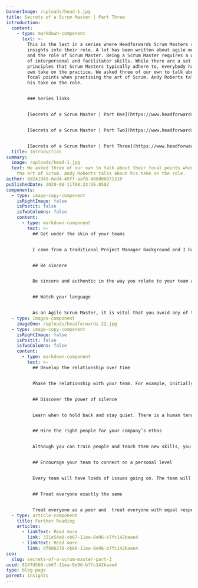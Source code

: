 ```yaml
---
bannerImage: /uploads/head-1.jpg
title: Secrets of a Scrum Master | Part Three
introduction:
  content:
    - type: markdown-component
      text: >-
        This is the last in a series where Headforwards Scrum Masters reveal
        insights into their role. A lot has been written about agile methodology
        and the role of Scrum Master. Being a Scrum Master requires a wide range
        of interpersonal and facilitator skills. While there are a set of
        principles that Scrum Masters typically adhere to, everybody has their
        own take on the practice. We asked three of our own to talk about their
        focal points when practising the art of Scrum. Andy Roberts talks about
        his take on the role.


        ### Series links


        [Secrets of a Scrum Master | Part One](https://www.headforwards.com/insights/secrets-of-a-scrum-master-part-1/)


        [Secrets of a Scrum Master | Part Two](https://www.headforwards.com/insights/secrets-of-a-scrum-master-part-2/)


        [Secrets of a Scrum Master | Part Three](https://www.headforwards.com/insights/secrets-of-a-scrum-master-part-3/)
  title: Introduction
summary:
  image: /uploads/head-1.jpg
  text: We asked three of our own to talk about their focal points when practising
    the art of Scrum. Andy Roberts talks about his take on the role.
author: 8d241049-6ed4-45ff-aaf8-488d06871310
publishedDate: 2020-08-11T08:33:56.058Z
components:
  - type: image-copy-component
    isRightImage: false
    isPostit: false
    isTwoColumns: false
    content:
      - type: markdown-component
        text: >-
          ## Get under the skin of your teams


          I came from a traditional Project Manager background and I have learnt to let go of old habits and old ways of relating to people. Being a Scrum Master involves the delivery aspects of project management, but at its best, it is much more than that. It is enabling teams to be the best they can be. To make that happen, you have to relate to all the individual team members with  genuine sincerity. You have to try to get under the skin of your staff and really understand what makes them tick, taking into account individual personality traits and any sensitivities or barriers which may for example make people defensive or hold them back. Pulling a team together is difficult and you can only do it when you have a deep understanding of every team member. 


          ## Be sincere


          Be sincere and authentic in the way you relate to your team and colleagues. People instantly recognise sincerity and respond to it. It is probably the most important personal characteristic for a Scrum Master to have as it has an immediate and powerful impact on the way others relate to you. 


          ## Watch your language


          As an Agile Scrum Master, it is vital that you avoid any of the language of old-style management or hierarchical structures. You should  endeavour not to issue blunt instructions or tell the team what they have to do. At the heart of your approach, should be a commitment to Agile Coaching. Work with the team and encourage them. This will show up in the kind of language you use. For example, you should always say ‘This is the team I work with’ rather than call them ‘My team’. The differences may seem subtle but it creates an atmosphere of mutual respect and builds the team’s confidence. In the same vein, tone of voice matters too. As quite a passionate person by nature, this is something I have had to learn and cultivate. It never helps to raise your voice or get too strident. Stay cool, calm and measured.
  - type: images-component
    imageOne: /uploads/headforwards-22.jpg
  - type: image-copy-component
    isRightImage: false
    isPostit: false
    isTwoColumns: false
    content:
      - type: markdown-component
        text: >-
          ## Develop the relationship over time


          Phase the relationship with your team. For example, initially you may say ‘you can be open with me.’ After trust and respect has built up across the team, you may later go on to say: ‘You can say whatever you like to me – if you tell me to get lost, I am a happy man.’ However, had you said that at the very outset, there is a risk that some team members could go too far and potentially offend other members of the team. It is a subtle line to draw – but you should regard the relationship with your team as one that grows and deepens over time, as you get to know each other. 


          ## Discover the power of silence


          Learn when to hold back and stay quiet. There is a human tendency to want to leap in and fill the silence if there is a pause in a conversation. But as a Scrum Master, it is usually more fruitful to stay quiet and let someone else speak up. Get comfortable with long pauses – they are not there for you to fill! Let your team members have the opportunity to say what they think. This is particularly important with less experienced team members, who may be reticent and who need to grow in confidence. So learn how to ask the right questions and learn when to sit back silently and listen. In some meetings, I say nothing at all. 


          ## Hire the right people for your company’s ethos


          Although you can train people and teach them new skills, you cannot change a person’s essential  character and personality. Make sure you recruit people that share the same ethos as your company and reflect the characteristics prized by your organisation. That way, it will be a win-win. 


          ## Encourage your team to connect on a personal level


          Every team will have loads of issues going on. The team will work better together if they understand each other. Simple tools and techniques can help, such as each sharing with each other ‘I like it when….’ Or ‘I don’t like it when….. This kind of simple device can quickly unlock some deeper insights and understanding and help the team to work well together. 


          ## Treat everyone exactly the same


          Treat everyone as a peer and  treat everyone with equal respect and generosity of spirit, whether they are the most junior person in the company or the owner of the company. Respect others and you will soon win the respect of others.
  - type: article-component
    title: Further Reading
    articles:
      - linkText: Read more
        link: 321e54a0-cb67-11ea-8e96-b7fc142baae4
      - linkText: Read more
        link: df986270-cb66-11ea-8e96-b7fc142baae4
seo:
  slug: secrets-of-a-scrum-master-part-3
uuid: 8147d560-cb67-11ea-8e96-b7fc142baae4
type: blog-page
parent: insights
---
```

